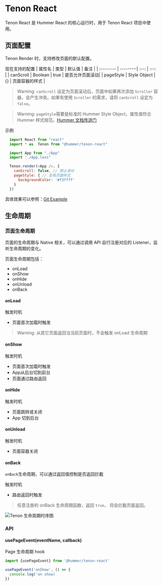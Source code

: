 # Tenon React

Tenon React 是 Hummer React 的核心运行时，用于 Tenon React 项目中使用。

## 页面配置
Tenon Render 时，支持修改页面的默认配置。

现在支持的配置
| 属性名      |    类型 |  默认值  |  备注  | 
| :-------- | --------:| :--: | :--: |
| canScroll  | Boolean |  true   | 是否允许页面滚动|
| pageStyle     |   Style Object |  {}  | 页面容器的样式 |


> Warning: `canScroll` 设定为页面滚动后，页面中如果再次添加 `Scroller` 容器，会产生冲突。如果有使用 `Scroller` 的需求，请将 `canScroll` 设定为 `false`。

> Warning: `pageStyle`需要是标准的 Hummer Style Object，属性值符合 Hummer 样式规范。[Hummer 文档传送门](https://hummer.didi.cn/doc#/zh-CN/normal_view_style)

示例
```javascript
  import React from "react"
  import * as  Tenon from "@hummer/tenon-react"

  import App from "./App"
  import "./App.less"

  Tenon.render(<App />, {
    canScroll: false, // 禁止滚动
    pageStyle: { // 全局页面样式
      backgroundColor: '#f3ffff'
    }
  })
```
具体效果可以参照：[Git Example](https://github.com/didi/Hummer/tree/master/examples/tenon-react/src/page-config)

## 生命周期

### 页面生命周期
页面的生命周期与 Native 相关，可以通过调用 API 自行注册对应的 Listener，监听生命周期的变化。

页面生命周期包括：
- onLoad
- onShow
- onHide
- onUnload
- onBack

#### onLoad
触发时机
- 页面首次加载时触发


> Warning: 从其它页面返回当当前页面时，不会触发 onLoad 生命周期
#### onShow
触发时机
- 页面首次加载时触发
- App从后台切到前台
- 页面通过路由返回

#### onHide
触发时机
- 页面跳转或关闭
- App 切到后台


#### onUnload
触发时机
- 页面容器关闭
#### onBack
`onBack`生命周期，可以通过返回值控制是否返回拦截

触发时机
- 路由返回时触发
> 任意注册的 onBack 生命周期函数，返回 `true`， 将会拦截页面返回。


![Tenon 生命周期时序图](https://dpubstatic.udache.com/static/dpubimg/3abead1a-1bbb-4ca9-b1bf-c6c0960a68a7.png)
### API
#### usePageEvent(eventName, callback)
Page 生命周期 hook

```javascript
import {usePageEvent} from '@hummer/tenon-react'

usePageEvent('onShow', () => {
  console.log('on show)
})
```

